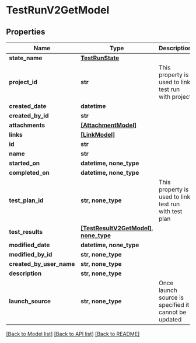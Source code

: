 # TestRunV2GetModel


## Properties
Name | Type | Description | Notes
------------ | ------------- | ------------- | -------------
**state_name** | [**TestRunState**](TestRunState.md) |  | 
**project_id** | **str** | This property is used to link test run with project | 
**created_date** | **datetime** |  | 
**created_by_id** | **str** |  | 
**attachments** | [**[AttachmentModel]**](AttachmentModel.md) |  | 
**links** | [**[LinkModel]**](LinkModel.md) |  | 
**id** | **str** |  | 
**name** | **str** |  | 
**started_on** | **datetime, none_type** |  | [optional] 
**completed_on** | **datetime, none_type** |  | [optional] 
**test_plan_id** | **str, none_type** | This property is used to link test run with test plan | [optional] 
**test_results** | [**[TestResultV2GetModel], none_type**](TestResultV2GetModel.md) |  | [optional] 
**modified_date** | **datetime, none_type** |  | [optional] 
**modified_by_id** | **str, none_type** |  | [optional] 
**created_by_user_name** | **str, none_type** |  | [optional] 
**description** | **str, none_type** |  | [optional] 
**launch_source** | **str, none_type** | Once launch source is specified it cannot be updated | [optional] 

[[Back to Model list]](../README.md#documentation-for-models) [[Back to API list]](../README.md#documentation-for-api-endpoints) [[Back to README]](../README.md)


